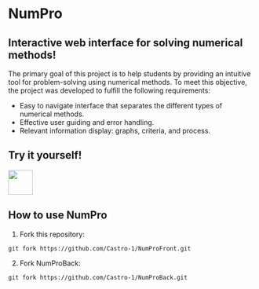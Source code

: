 # NumPro
## Interactive web interface for solving numerical methods!

The primary goal of this project is to help students by providing an intuitive tool for problem-solving using numerical methods. To meet this objective, the project was developed to fulfill the following requirements:

* Easy to navigate interface that separates the different types of numerical methods.
* Effective user guiding and error handling.
* Relevant information display: graphs, criteria, and process.

## Try it yourself!
<a href="https://num-pro.vercel.app/" target="_blank">
<img src="https://github.com/Castro-1/NumProFront/assets/82610906/afcd73a8-dbf4-42fb-be5c-bc5c9d3355f9" width="50"/></a>

## How to use NumPro

1. Fork this repository:
```
git fork https://github.com/Castro-1/NumProFront.git
```
2. Fork NumProBack:
```
git fork https://github.com/Castro-1/NumProBack.git
```
